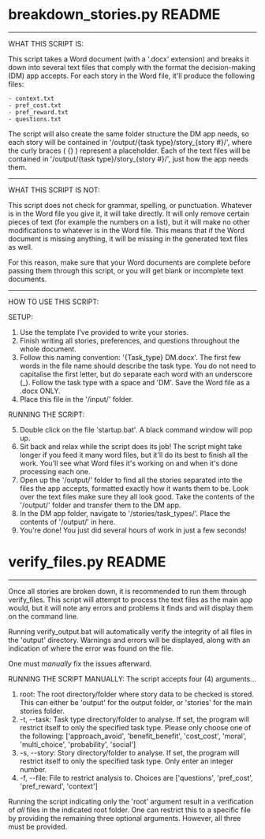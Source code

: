 # breakdown_stories.py README
-----------------------------------------------------------------------------------
WHAT THIS SCRIPT IS:

This script takes a Word document (with a '.docx' extension) and breaks it down
into several text files that comply with the format the decision-making (DM) app
accepts. For each story in the Word file, it'll produce the following files:
	
	- context.txt
	- pref_cost.txt
	- pref_reward.txt
	- questions.txt

The script will also create the same folder structure the DM app needs, so each
story will be contained in '/output/{task type}/story_{story #}/', where the
curly braces ( {} ) represent a placeholder. Each of the text files will be
contained in '/output/{task type}/story_{story #}/', just how the app needs them.

-----------------------------------------------------------------------------------
WHAT THIS SCRIPT IS NOT:

This script does not check for grammar, spelling, or punctuation. Whatever is in
the Word file you give it, it will take directly. It will only remove certain
pieces of text (for example the numbers on a list), but it will make no other
modifications to whatever is in the Word file. This means that if the Word document
is missing anything, it will be missing in the generated text files as well.

For this reason, make sure that your Word documents are complete before passing them
through this script, or you will get blank or incomplete text documents.

-----------------------------------------------------------------------------------
HOW TO USE THIS SCRIPT:

SETUP:

1. Use the template I've provided to write your stories.
2. Finish writing all stories, preferences, and questions throughout the whole
	document.
3. Follow this naming convention: '{Task_type} DM.docx'. The first few words in
	the file name should describe the task type. You do not need to capitalise
	the first letter, but do separate each word with an underscore (_). Follow
	the task type with a space and 'DM'. Save the Word file as a .docx ONLY.
4. Place this file in the '/input/' folder.

RUNNING THE SCRIPT:

5. Double click on the file 'startup.bat'. A black command window will pop up.
6. Sit back and relax while the script does its job!
	The script might take longer if you feed it many word files, but it'll do
	its best to finish all the work. You'll see what Word files it's working on
	and when it's done processing each one.
7. Open up the '/output/' folder to find all the stories separated into the files
	the app accepts, formatted exactly how it wants them to be. Look over the text
	files make sure they all look good.
	Take the contents of the '/output/' folder and transfer them to the DM app.
8. In the DM app folder, navigate to '/stories/task_types/'. Place the contents of
	'/output/' in here.
9. You're done! You just did several hours of work in just a few seconds!

# verify_files.py README
-----------------------------------------------------------------------------------
Once all stories are broken down, it is recommended to run them through verify_files.
This script will attempt to process the text files as the main app would, but it will
note any errors and problems it finds and will display them on the command line.

Running verify_output.bat will automatically verify the integrity of all files in the
'output' directory. Warnings and errors will be displayed, along with an indication of
where the error was found on the file.

One must *manually* fix the issues afterward.

RUNNING THE SCRIPT MANUALLY:
The script accepts four (4) arguments...
1. root: The root directory/folder where story data to be checked is stored. This can
	either be 'output' for the output folder, or 'stories' for the main stories
	folder.
2. -t, --task: Task type directory/folder to analyse. If set, the program will restrict
	itself to only the specified task type. Please only choose one of the following:
	['approach_avoid', 'benefit_benefit', 'cost_cost', 'moral', 'multi_choice', 'probability', 'social']
3. -s, --story: Story directory/folder to analyse. If set, the program will restrict
	itself to only the specified task type. Only enter an integer number.
4. -f, --file: File to restrict analysis to.
	Choices are ['questions', 'pref_cost', 'pref_reward', 'context']

Running the script indicating only the 'root' argument result in a verification of
*all* files in the indicated root folder. One can restrict this to a specific file
by providing the remaining three optional arguments. However, all three must be
provided.
